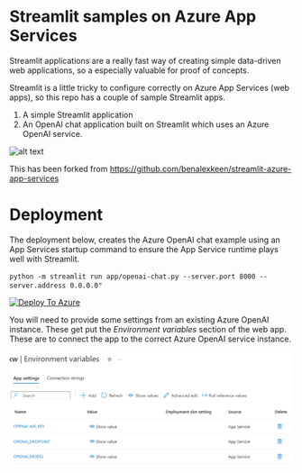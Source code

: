 # Streamlit samples on Azure App Services
Streamlit applications are a really fast way of creating simple data-driven web applications, so a especially valuable for proof of concepts.

Streamlit is a little tricky to configure correctly on Azure App Services (web apps), so this repo has a couple of sample Streamlit apps.

1. A simple Streamlit application
2. An OpenAI chat application built on Streamlit which uses an Azure OpenAI service.

![alt text](./streamlit-chat-app-services.png "Streamlit chat App Service")

This has been forked from https://github.com/benalexkeen/streamlit-azure-app-services

# Deployment

The deployment below, creates the Azure OpenAI chat example using an App Services startup command to ensure the App Service runtime plays well with Streamlit.

```
python -m streamlit run app/openai-chat.py --server.port 8000 --server.address 0.0.0.0"
```

[![Deploy To Azure](https://aka.ms/deploytoazurebutton)](https://portal.azure.com/#create/Microsoft.Template/uri/https%3A%2F%2Fraw.githubusercontent.com%2Fjometzg%2Fstreamlit-azure-app-services%2Fmain%2Fazuredeploy.json)

You will need to provide some settings from an existing Azure OpenAI instance. These get put the *Environment variables* section of the web app. These are to connect the app to the correct Azure OpenAI service instance.

![alt text](./app-service-streamlit-openai-settings.png "App Service Environment Variables")
